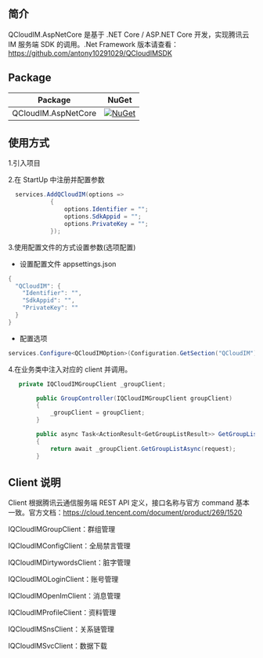 ## 简介

QCloudIM.AspNetCore 是基于 .NET Core / ASP.NET Core 开发，实现腾讯云 IM 服务端 SDK 的调用。.Net Framework 版本请查看：<a href="https://github.com/antony10291029/QCloudIMSDK">
https://github.com/antony10291029/QCloudIMSDK</a>

## Package

| Package             | NuGet                                                                                                                  |
| ------------------- | ---------------------------------------------------------------------------------------------------------------------- |
| QCloudIM.AspNetCore | [![NuGet](https://img.shields.io/nuget/v/QCloudIM.AspNetCore.svg)](https://www.nuget.org/packages/QCloudIM.AspNetCore) |

## 使用方式

1.引入项目

2.在 StartUp 中注册并配置参数

```C#
  services.AddQCloudIM(options =>
            {
                options.Identifier = "";
                options.SdkAppid = "";
                options.PrivateKey = "";
            });
```

3.使用配置文件的方式设置参数(选项配置)

- 设置配置文件 appsettings.json

```C#
{
  "QCloudIM": {
    "Identifier": "",
    "SdkAppid": "",
    "PrivateKey": ""
  }
}
```

- 配置选项

```C#
services.Configure<QCloudIMOption>(Configuration.GetSection("QCloudIM"));
```

4.在业务类中注入对应的 client 并调用。

```C#
   private IQCloudIMGroupClient _groupClient;

        public GroupController(IQCloudIMGroupClient groupClient)
        {
            _groupClient = groupClient;
        }

        public async Task<ActionResult<GetGroupListResult>> GetGroupList(GetGroupListRequest request)
        {
            return await _groupClient.GetGroupListAsync(request);
        }
```

## Client 说明

Client 根据腾讯云通信服务端 REST API 定义，接口名称与官方 command 基本一致。官方文档：<a href="https://cloud.tencent.com/document/product/269/1520">https://cloud.tencent.com/document/product/269/1520</a>

IQCloudIMGroupClient：群组管理

IQCloudIMConfigClient：全局禁言管理

IQCloudIMDirtywordsClient：脏字管理

IQCloudIMOLoginClient：账号管理

IQCloudIMOpenImClient：消息管理

IQCloudIMProfileClient：资料管理

IQCloudIMSnsClient：关系链管理

IQCloudIMSvcClient：数据下载
